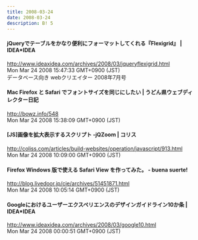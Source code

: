 ```yaml
---
title: 2008-03-24
date: 2008-03-24
description: B! 5
---
```


#### jQueryでテーブルをかなり便利にフォーマットしてくれる『Flexigrid』 | IDEA*IDEA
http://www.ideaxidea.com/archives/2008/03/jqueryflexigrid.html<br>
Mon Mar 24 2008 15:47:33 GMT+0900 (JST)<br>
データベース向き webクリエイター 2008年7月号


####   Mac Firefox と Safari でフォントサイズを同じにしたい | うどん県ウェブディレクター日記
http://bowz.info/548<br>
Mon Mar 24 2008 15:38:09 GMT+0900 (JST)<br>


####   [JS]画像を拡大表示するスクリプト -jQZoom | コリス
http://coliss.com/articles/build-websites/operation/javascript/913.html<br>
Mon Mar 24 2008 10:09:00 GMT+0900 (JST)<br>


#### Firefox Windows 版で使える Safari View を作ってみた。 - buena suerte!
http://blog.livedoor.jp/cie/archives/51451871.html<br>
Mon Mar 24 2008 10:05:14 GMT+0900 (JST)<br>


#### Googleにおけるユーザーエクスペリエンスのデザインガイドライン10か条 | IDEA*IDEA
http://www.ideaxidea.com/archives/2008/03/google10.html<br>
Mon Mar 24 2008 00:00:51 GMT+0900 (JST)<br>


